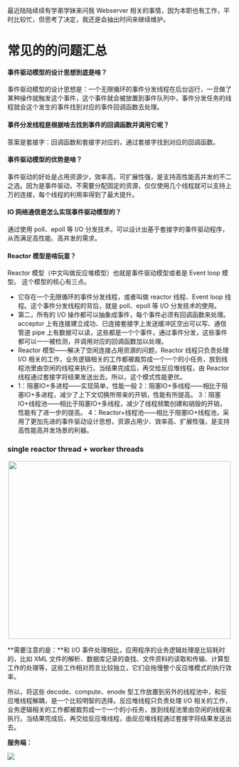 

最近陆陆续续有学弟学妹来问我 Webserver 相关的事情，因为本职也有工作，平时比较忙，但思考了决定，我还是会抽出时间来继续维护。

# 常见的的问题汇总

#### 事件驱动模型的设计思想到底是啥？

事件驱动模型的设计思想是：一个无限循环的事件分发线程在后台运行，一旦做了某种操作就触发这个事件，这个事件就会被放置到事件队列中，事件分发任务的线程就会这个发生的事件找到对应的事件回调函数去处理。

#### 事件分发线程是根据啥去找到事件的回调函数并调用它呢？

答案是套接字：回调函数和套接字对应的，通过套接字找到对应的回调函数。

#### 事件驱动模型的优势是啥？

事件驱动的好处是占用资源少，效率高，可扩展性强，是支持高性能高并发的不二之选。因为是事件驱动，不需要分配固定的资源，仅仅使用几个线程就可以支持上万的连接，每个线程的利用率得到了最大提升。

#### IO 网络通信是怎么实现事件驱动模型的？

通过使用 poll、epoll 等 I/O 分发技术，可以设计出基于套接字的事件驱动程序，从而满足高性能、高并发的需求。

#### Reactor 模型是啥玩意？

Reactor 模型（中文叫做反应堆模型）也就是事件驱动模型或者是 Event loop 模型。
这个模型的核心有三点。

- 它存在一个无限循环的事件分发线程，或者叫做 reactor 线程、Event loop 线程。这个事件分发线程的背后，就是 poll、epoll 等 I/O 分发技术的使用。
- 第二，所有的 I/O 操作都可以抽象成事件，每个事件必须有回调函数来处理。acceptor 上有连接建立成功、已连接套接字上发送缓冲区空出可以写、通信管道 pipe 上有数据可以读，这些都是一个个事件，通过事件分发，这些事件都可以一一被检测，并调用对应的回调函数加以处理。
- Reactor 模型——解决了空闲连接占用资源的问题，Reactor 线程只负责处理 I/O 相关的工作，业务逻辑相关的工作都被裁剪成一个一个的小任务，放到线程池里由空闲的线程来执行。当结果完成后，再交给反应堆线程，由 Reactor 线程通过套接字将结果发送出去。所以，这个模式性能更优。
- 1：阻塞IO+多进程——实现简单，性能一般
  2：阻塞IO+多线程——相比于阻塞IO+多进程，减少了上下文切换所带来的开销，性能有所提高。
  3：阻塞IO+线程池——相比于阻塞IO+多线程，减少了线程频繁创建和销毁的开销，性能有了进一步的提高。
  4：Reactor+线程池——相比于阻塞IO+线程池，采用了更加先进的事件驱动设计思想，资源占用少、效率高、扩展性强，是支持高性能高并发场景的利器。

### single reactor thread + worker threads

<div  align="center">   <img src="https://cdn.jsdelivr.net/gh/rongweihe/ImageHost01/epoll/reactor01.png" width = "500" height = "400" align=center/> </div>

**需要注意的是：**和 I/O 事件处理相比，应用程序的业务逻辑处理是比较耗时的，比如 XML 文件的解析、数据库记录的查找、文件资料的读取和传输、计算型工作的处理等，这些工作相对而言比较独立，它们会拖慢整个反应堆模式的执行效率。

所以，将这些 decode、compute、enode 型工作放置到另外的线程池中，和反应堆线程解耦，是一个比较明智的选择。反应堆线程只负责处理 I/O 相关的工作，业务逻辑相关的工作都被裁剪成一个一个的小任务，放到线程池里由空闲的线程来执行。当结果完成后，再交给反应堆线程，由反应堆线程通过套接字将结果发送出去。

**服务端：**

![](https://cdn.jsdelivr.net/gh/rongweihe/ImageHost01/epoll/27-poll-server.png)